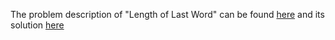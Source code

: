 The problem description of "Length of Last Word" can be found [here](https://leetcode.com/problems/length-of-last-word/description/) and its solution [here](https://github.com/aurimas13/Solutions-To-Problems/blob/main/LeetCode/Python%20Solutions/Length%20of%20Last%20Word/length.py)